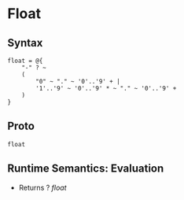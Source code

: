 # Float

## Syntax

```pest
float = @{
    "-" ? ~
    (
        "0" ~ "." ~ '0'..'9' + |
        '1'..'9' ~ '0'..'9' * ~ "." ~ '0'..'9' +
    )
}
```

## Proto

```float```

## Runtime Semantics: Evaluation

- Returns ? *float*
